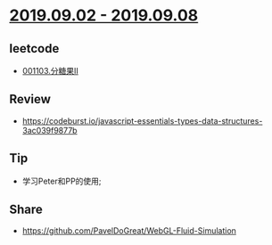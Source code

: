 # [2019.09.02 - 2019.09.08](https://github.com/vjudge/ARTS/blob/master/2019/第0021周.md)

## leetcode
* [001103.分糖果II](https://github.com/vjudge/leetcode/tree/master/001001-001200/001103.分糖果II)

## Review
* https://codeburst.io/javascript-essentials-types-data-structures-3ac039f9877b

## Tip
* 学习Peter和PP的使用;

## Share
* https://github.com/PavelDoGreat/WebGL-Fluid-Simulation
